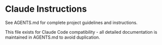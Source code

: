 # Claude Instructions

See AGENTS.md for complete project guidelines and instructions.

This file exists for Claude Code compatibility - all detailed documentation is maintained in AGENTS.md to avoid duplication.
